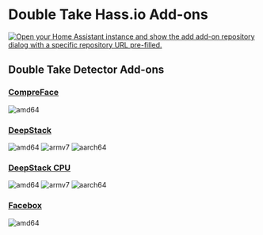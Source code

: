 # Double Take Hass.io Add-ons

[![Open your Home Assistant instance and show the add add-on repository dialog with a specific repository URL pre-filled.](https://my.home-assistant.io/badges/supervisor_add_addon_repository.svg)](https://my.home-assistant.io/redirect/supervisor_add_addon_repository/?repository_url=https%3A%2F%2Fgithub.com%2Fjakowenko%2Fdouble-take-hassio-addons)

## Double Take Detector Add-ons

### [CompreFace](./compreface)

![amd64][amd64-shield]

### [DeepStack](./deepstack)

![amd64][amd64-shield] ![armv7][armv7-shield] ![aarch64][aarch64-shield]

### [DeepStack CPU](./deepstack-cpu)

![amd64][amd64-shield] ![armv7][armv7-shield] ![aarch64][aarch64-shield]

### [Facebox](./facebox)

![amd64][amd64-shield]

[aarch64-shield]: https://img.shields.io/badge/aarch64-yes-green.svg
[amd64-shield]: https://img.shields.io/badge/amd64-yes-green.svg
[armhf-shield]: https://img.shields.io/badge/armhf-yes-green.svg
[armv7-shield]: https://img.shields.io/badge/armv7-yes-green.svg
[i386-shield]: https://img.shields.io/badge/i386-yes-green.svg
